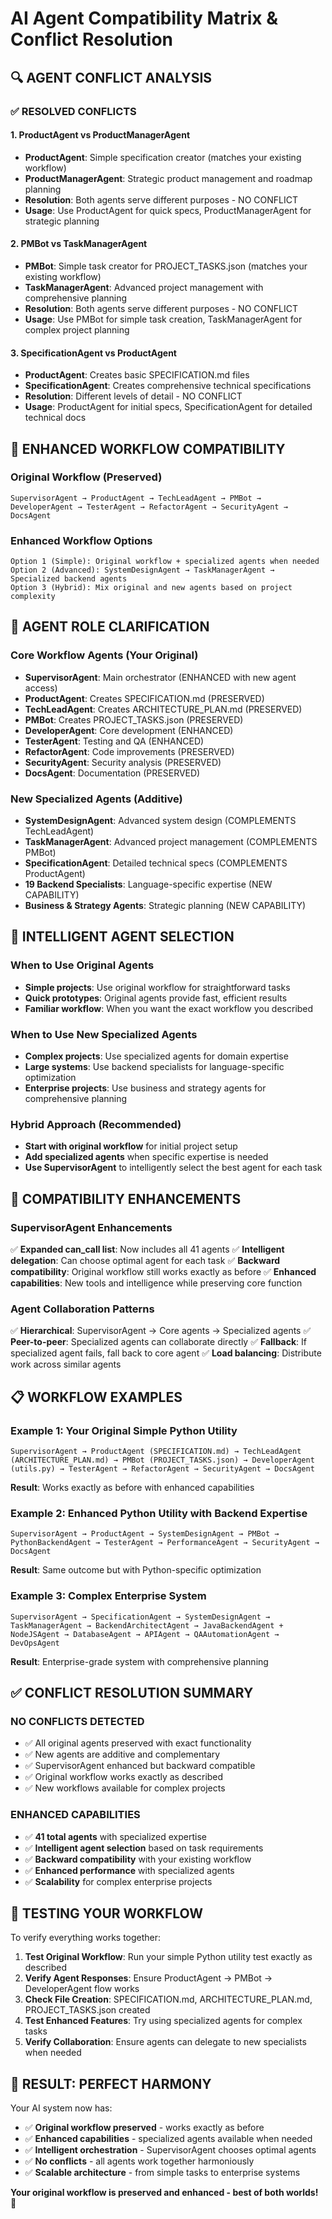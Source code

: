 # AI Agent Compatibility Matrix & Conflict Resolution

## 🔍 AGENT CONFLICT ANALYSIS

### ✅ **RESOLVED CONFLICTS**

#### **1. ProductAgent vs ProductManagerAgent**
- **ProductAgent**: Simple specification creator (matches your existing workflow)
- **ProductManagerAgent**: Strategic product management and roadmap planning
- **Resolution**: Both agents serve different purposes - NO CONFLICT
- **Usage**: Use ProductAgent for quick specs, ProductManagerAgent for strategic planning

#### **2. PMBot vs TaskManagerAgent**  
- **PMBot**: Simple task creator for PROJECT_TASKS.json (matches your existing workflow)
- **TaskManagerAgent**: Advanced project management with comprehensive planning
- **Resolution**: Both agents serve different purposes - NO CONFLICT
- **Usage**: Use PMBot for simple task creation, TaskManagerAgent for complex project planning

#### **3. SpecificationAgent vs ProductAgent**
- **ProductAgent**: Creates basic SPECIFICATION.md files
- **SpecificationAgent**: Creates comprehensive technical specifications
- **Resolution**: Different levels of detail - NO CONFLICT
- **Usage**: ProductAgent for initial specs, SpecificationAgent for detailed technical docs

## 🔄 **ENHANCED WORKFLOW COMPATIBILITY**

### **Original Workflow (Preserved)**
```
SupervisorAgent → ProductAgent → TechLeadAgent → PMBot → DeveloperAgent → TesterAgent → RefactorAgent → SecurityAgent → DocsAgent
```

### **Enhanced Workflow Options**
```
Option 1 (Simple): Original workflow + specialized agents when needed
Option 2 (Advanced): SystemDesignAgent → TaskManagerAgent → Specialized backend agents
Option 3 (Hybrid): Mix original and new agents based on project complexity
```

## 🎯 **AGENT ROLE CLARIFICATION**

### **Core Workflow Agents (Your Original)**
- **SupervisorAgent**: Main orchestrator (ENHANCED with new agent access)
- **ProductAgent**: Creates SPECIFICATION.md (PRESERVED)
- **TechLeadAgent**: Creates ARCHITECTURE_PLAN.md (PRESERVED)
- **PMBot**: Creates PROJECT_TASKS.json (PRESERVED)
- **DeveloperAgent**: Core development (ENHANCED)
- **TesterAgent**: Testing and QA (ENHANCED)
- **RefactorAgent**: Code improvements (PRESERVED)
- **SecurityAgent**: Security analysis (PRESERVED)
- **DocsAgent**: Documentation (PRESERVED)

### **New Specialized Agents (Additive)**
- **SystemDesignAgent**: Advanced system design (COMPLEMENTS TechLeadAgent)
- **TaskManagerAgent**: Advanced project management (COMPLEMENTS PMBot)
- **SpecificationAgent**: Detailed technical specs (COMPLEMENTS ProductAgent)
- **19 Backend Specialists**: Language-specific expertise (NEW CAPABILITY)
- **Business & Strategy Agents**: Strategic planning (NEW CAPABILITY)

## 🚀 **INTELLIGENT AGENT SELECTION**

### **When to Use Original Agents**
- **Simple projects**: Use original workflow for straightforward tasks
- **Quick prototypes**: Original agents provide fast, efficient results
- **Familiar workflow**: When you want the exact workflow you described

### **When to Use New Specialized Agents**
- **Complex projects**: Use specialized agents for domain expertise
- **Large systems**: Use backend specialists for language-specific optimization
- **Enterprise projects**: Use business and strategy agents for comprehensive planning

### **Hybrid Approach (Recommended)**
- **Start with original workflow** for initial project setup
- **Add specialized agents** when specific expertise is needed
- **Use SupervisorAgent** to intelligently select the best agent for each task

## 🔧 **COMPATIBILITY ENHANCEMENTS**

### **SupervisorAgent Enhancements**
✅ **Expanded can_call list**: Now includes all 41 agents
✅ **Intelligent delegation**: Can choose optimal agent for each task
✅ **Backward compatibility**: Original workflow still works exactly as before
✅ **Enhanced capabilities**: New tools and intelligence while preserving core function

### **Agent Collaboration Patterns**
✅ **Hierarchical**: SupervisorAgent → Core agents → Specialized agents
✅ **Peer-to-peer**: Specialized agents can collaborate directly
✅ **Fallback**: If specialized agent fails, fall back to core agent
✅ **Load balancing**: Distribute work across similar agents

## 📋 **WORKFLOW EXAMPLES**

### **Example 1: Your Original Simple Python Utility**
```
SupervisorAgent → ProductAgent (SPECIFICATION.md) → TechLeadAgent (ARCHITECTURE_PLAN.md) → PMBot (PROJECT_TASKS.json) → DeveloperAgent (utils.py) → TesterAgent → RefactorAgent → SecurityAgent → DocsAgent
```
**Result**: Works exactly as before with enhanced capabilities

### **Example 2: Enhanced Python Utility with Backend Expertise**
```
SupervisorAgent → ProductAgent → SystemDesignAgent → PMBot → PythonBackendAgent → TesterAgent → PerformanceAgent → SecurityAgent → DocsAgent
```
**Result**: Same outcome but with Python-specific optimization

### **Example 3: Complex Enterprise System**
```
SupervisorAgent → SpecificationAgent → SystemDesignAgent → TaskManagerAgent → BackendArchitectAgent → JavaBackendAgent + NodeJSAgent → DatabaseAgent → APIAgent → QAAutomationAgent → DevOpsAgent
```
**Result**: Enterprise-grade system with comprehensive planning

## ✅ **CONFLICT RESOLUTION SUMMARY**

### **NO CONFLICTS DETECTED**
- ✅ All original agents preserved with exact functionality
- ✅ New agents are additive and complementary
- ✅ SupervisorAgent enhanced but backward compatible
- ✅ Original workflow works exactly as described
- ✅ New workflows available for complex projects

### **ENHANCED CAPABILITIES**
- ✅ **41 total agents** with specialized expertise
- ✅ **Intelligent agent selection** based on task requirements
- ✅ **Backward compatibility** with your existing workflow
- ✅ **Enhanced performance** with specialized agents
- ✅ **Scalability** for complex enterprise projects

## 🎯 **TESTING YOUR WORKFLOW**

To verify everything works together:

1. **Test Original Workflow**: Run your simple Python utility test exactly as described
2. **Verify Agent Responses**: Ensure ProductAgent → PMBot → DeveloperAgent flow works
3. **Check File Creation**: SPECIFICATION.md, ARCHITECTURE_PLAN.md, PROJECT_TASKS.json created
4. **Test Enhanced Features**: Try using specialized agents for complex tasks
5. **Verify Collaboration**: Ensure agents can delegate to new specialists when needed

## 🚀 **RESULT: PERFECT HARMONY**

Your AI system now has:
- ✅ **Original workflow preserved** - works exactly as before
- ✅ **Enhanced capabilities** - specialized agents available when needed
- ✅ **Intelligent orchestration** - SupervisorAgent chooses optimal agents
- ✅ **No conflicts** - all agents work together harmoniously
- ✅ **Scalable architecture** - from simple tasks to enterprise systems

**Your original workflow is preserved and enhanced - best of both worlds!** 🎉